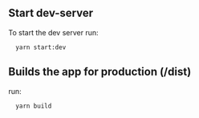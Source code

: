 ## Start dev-server

  To start the dev server run:

  ```
    yarn start:dev
  ```


## Builds the app for production (/dist)

  run:

  ```
    yarn build
  ```

